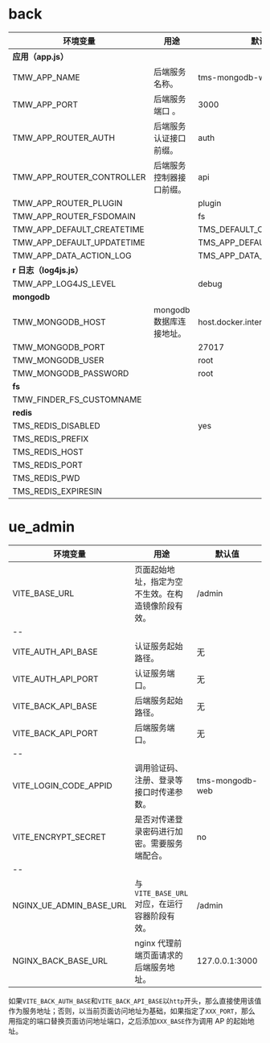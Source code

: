 # back

| 环境变量                   | 用途                     | 默认值                     |
| -------------------------- | ------------------------ | -------------------------- |
| **应用（app.js）**         |                          |                            |
| TMW_APP_NAME               | 后端服务名称。           | tms-mongodb-web            |
| TMW_APP_PORT               | 后端服务端口 。          | 3000                       |
| TMW_APP_ROUTER_AUTH        | 后端服务认证接口前缀。   | auth                       |
| TMW_APP_ROUTER_CONTROLLER  | 后端服务控制器接口前缀。 | api                        |
| TMW_APP_ROUTER_PLUGIN      |                          | plugin                     |
| TMW_APP_ROUTER_FSDOMAIN    |                          | fs                         |
| TMW_APP_DEFAULT_CREATETIME |                          | TMS_DEFAULT_CREATE_TIME    |
| TMW_APP_DEFAULT_UPDATETIME |                          | TMS_APP_DEFAULT_UPDATETIME |
| TMW_APP_DATA_ACTION_LOG    |                          | TMS_APP_DATA_ACTION_LOG    |
| **r 日志（log4js.js）**    |                          |                            |
| TMW_APP_LOG4JS_LEVEL       |                          | debug                      |
| **mongodb**                |                          |                            |
| TMW_MONGODB_HOST           | mongodb 数据库连接地址。 | host.docker.internal       |
| TMW_MONGODB_PORT           |                          | 27017                      |
| TMW_MONGODB_USER           |                          | root                       |
| TMW_MONGODB_PASSWORD       |                          | root                       |
| **fs**                     |                          |                            |
| TMW_FINDER_FS_CUSTOMNAME   |                          |                            |
| **redis**                  |                          |                            |
| TMS_REDIS_DISABLED         |                          | yes                        |
| TMS_REDIS_PREFIX           |                          |                            |
| TMS_REDIS_HOST             |                          |                            |
| TMS_REDIS_PORT             |                          |                            |
| TMS_REDIS_PWD              |                          |                            |
| TMS_REDIS_EXPIRESIN        |                          |                            |

# ue_admin

| 环境变量                | 用途                                               | 默认值          |
| ----------------------- | -------------------------------------------------- | --------------- |
| VITE_BASE_URL           | 页面起始地址，指定为空不生效。在构造镜像阶段有效。 | /admin          |
| --                      |                                                    |                 |
| VITE_AUTH_API_BASE      | 认证服务起始路径。                                 | 无              |
| VITE_AUTH_API_PORT      | 认证服务端口。                                     | 无              |
| VITE_BACK_API_BASE      | 后端服务起始路径。                                 | 无              |
| VITE_BACK_API_PORT      | 后端服务端口。                                     | 无              |
| --                      |                                                    |                 |
| VITE_LOGIN_CODE_APPID   | 调用验证码、注册、登录等接口时传递参数。           | tms-mongodb-web |
| VITE_ENCRYPT_SECRET     | 是否对传递登录密码进行加密。需要服务端配合。       | no              |
| --                      |                                                    |                 |
| NGINX_UE_ADMIN_BASE_URL | 与`VITE_BASE_URL`对应，在运行容器阶段有效。        | /admin          |
| NGINX_BACK_BASE_URL     | nginx 代理前端页面请求的后端服务地址。             | 127.0.0.1:3000  |

如果`VITE_BACK_AUTH_BASE`和`VITE_BACK_API_BASE`以`http`开头，那么直接使用该值作为服务地址；否则，以当前页面访问地址为基础，如果指定了`XXX_PORT`，那么用指定的端口替换页面访问地址端口，之后添加`XXX_BASE`作为调用 AP 的起始地址。
